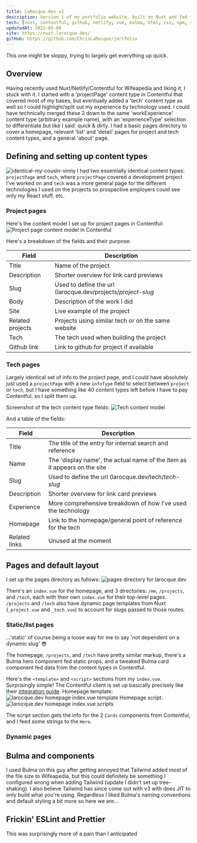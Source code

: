```yaml
---
title: LaRocque.dev v1
description: Version 1 of my portfolio website, built on Nuxt and fed from Contentful.
tech: [nuxt, contentful, github, netlify, vue, bulma, html, css, npm, sass]
updatedAt: 2022-05-08
site: https://nuxt.larocque.dev/
gitHub: https://github.com/ChrisLaRocque/jortfolio
---
```


This one might be sloppy, trying to largely get everything up quick.

## Overview

Having recently used Nuxt/Netlify/Contentful for Wifeapedia and liking it, I stuck with it. I started with a 'projectPage' content type in Contentful that covered most of my bases, but eventually added a 'tech' content type as well so I could highlight/split out my experience by technology used. I could have technically merged these 2 down to the same 'workExperience' content type (arbitrary example name), with an 'experienceType' selection to differentiate but like I said: quick & dirty. I had a basic pages directory to cover a homepage, relevant 'list' and 'detail' pages for project and tech content types, and a general 'about' page.

## Defining and setting up content types

![identical-my-cousin-vinny](//images.ctfassets.net/i1trowbjm312/7o0ZBFDyBgPYkeqaj7h5Qq/d3b5ff633894622c8c130370832ebd49/identical-my-cousin-vinny.gif)
I had two essentially identical content types: `projectPage` and `tech`, where `projectPage` covered a development project I've worked on and `tech` was a more general page for the different technologies I used on the projects so prospective employers could see only my React stuff, etc.

### Project pages

Here's the content model I set up for project pages in Contentful:
![Project page content model in Contentful](//images.ctfassets.net/i1trowbjm312/7n1LTEiQzjqYHD6Ifogsbi/7a5142c787bcce6ac0b51df6e83cad74/Screen_Shot_2021-12-12_at_1.39.10_PM.png)

Here's a breakdown of the fields and their purpose:

| Field            | Description                                                  |
| ---------------- | ------------------------------------------------------------ |
| Title            | Name of the project                                          |
| Description      | Shorter overview for link card previews                      |
| Slug             | Used to define the url (larocque.dev/projects/_project-slug_ |
| Body             | Description of the work I did                                |
| Site             | Live example of the project                                  |
| Related projects | Projects using similar tech or on the same website           |
| Tech             | The tech used when building the project                      |
| Github link      | Link to github for project if available                      |

### Tech pages

Largely identical set of info to the project page, and I could have absolutely just used a `projectPage` with a new `infoType` field to select between `project` or `tech`, but I have something like 40 content types left before I have to pay Contentful, so I split them up.

Screenshot of the tech content type fields:
![Tech content model](//images.ctfassets.net/i1trowbjm312/5tXdYDyiXKblmXSU6lBdJk/bec37ec0df33a694073ba7c25a1c35c2/Screen_Shot_2021-12-12_at_2.34.02_PM.png)

And a table of the fields:

| Field         | Description                                                               |
| ------------- | ------------------------------------------------------------------------- |
| Title         | The title of the entry for internal search and reference                  |
| Name          | The 'display name', the actual name of the item as it appears on the site |
| Slug          | Used to define the url (larocque.dev/tech/_tech-slug_                     |
| Description   | Shorter overview for link card previews                                   |
| Experience    | More comprehensive breakdown of how I've used the technology              |
| Homepage      | Link to the homepage/general point of reference for the tech              |
| Related links | Unused at the moment                                                      |

## Pages and default layout

I set up the pages directory as follows:
![pages directory for larocque.dev](//images.ctfassets.net/i1trowbjm312/6VWm77pmrCnZLQRw26Wd2i/c4c94fddbae4a11a34dd72bc5b771358/Screen_Shot_2021-12-12_at_2.45.48_PM.png)

There's an `index.vue` for the homepage, and 3 directories: `/me`, `/projects`, and `/tech`, each with their own `index.vue` for their top-level pages. `/projects` and `/tech` also have dynamic page templates from Nuxt (`_project.vue` and `_tech.vue`) to account for slugs passed to those routes.

### Static/list pages

...'static' of course being a loose way for me to say 'not dependent on a dynamic slug' &#128526;

The homepage, `/projects`, and `/tech` have pretty similar markup, there's a Bulma hero component fed static props, and a tweaked Bulma card component fed data from the content types in Contentful.

Here's the `<template>` and `<script>` sections from my `index.vue`. Surprisingly simple! The Contentful client is set up basically precisely like their [integration guide](https://www.contentful.com/developers/docs/javascript/tutorials/integrate-contentful-with-vue-and-nuxt/ "Contentful Nuxt integration guide").
Homepage template:
![larocque.dev homepage index.vue template](//images.ctfassets.net/i1trowbjm312/6gLlRgOAMIKi93rFAYNph3/c030a61ad678fc69140570fbf180f574/homepageTemplate.png)
Homepage script:
![larocque.dev homepage index.vue scripts](//images.ctfassets.net/i1trowbjm312/4XUKaHFKEVTjXWOyOCtHfr/fbf8fb7c756c30f5f3894a081074a85b/homepageScript.png)

The script section gets the info for the 2 `Cards` components from Contentful, and I feed some strings to the `Hero`.

### Dynamic pages

## Bulma and components

I used Bulma on this guy after getting annoyed that Tailwind added _most_ of the file size to Wifeapedia, but this could definitely be something I configured wrong when adding Tailwind (update I didn't set up tree-shaking). I also believe Tailwind has since come out with v3 with does JIT to only build what you're using. Regardless I liked Bulma's naming conventions and default styling a bit more so here we are...

## Frickin' ESLint and Prettier

This was surprisingly more of a pain than I anticipated
